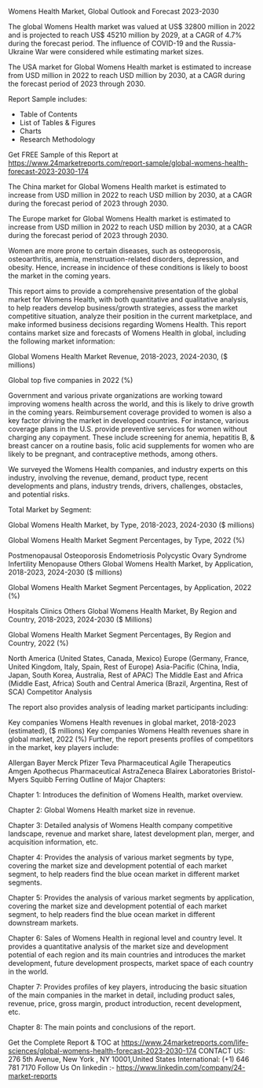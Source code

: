 Womens Health Market, Global Outlook and Forecast 2023-2030

The global Womens Health market was valued at US$ 32800 million in 2022 and is projected to reach US$ 45210 million by 2029, at a CAGR of 4.7% during the forecast period. The influence of COVID-19 and the Russia-Ukraine War were considered while estimating market sizes.

The USA market for Global Womens Health market is estimated to increase from USD million in 2022 to reach USD million by 2030, at a CAGR during the forecast period of 2023 through 2030.

Report Sample includes:
- Table of Contents
- List of Tables & Figures
- Charts
- Research Methodology

Get FREE Sample of this Report at https://www.24marketreports.com/report-sample/global-womens-health-forecast-2023-2030-174

The China market for Global Womens Health market is estimated to increase from USD million in 2022 to reach USD million by 2030, at a CAGR during the forecast period of 2023 through 2030.

The Europe market for Global Womens Health market is estimated to increase from USD million in 2022 to reach USD million by 2030, at a CAGR during the forecast period of 2023 through 2030.

Women are more prone to certain diseases, such as osteoporosis, osteoarthritis, anemia, menstruation-related disorders, depression, and obesity. Hence, increase in incidence of these conditions is likely to boost the market in the coming years.

This report aims to provide a comprehensive presentation of the global market for Womens Health, with both quantitative and qualitative analysis, to help readers develop business/growth strategies, assess the market competitive situation, analyze their position in the current marketplace, and make informed business decisions regarding Womens Health. This report contains market size and forecasts of Womens Health in global, including the following market information:

Global Womens Health Market Revenue, 2018-2023, 2024-2030, ($ millions)

Global top five companies in 2022 (%)

Government and various private organizations are working toward improving womens health across the world, and this is likely to drive growth in the coming years. Reimbursement coverage provided to women is also a key factor driving the market in developed countries. For instance, various coverage plans in the U.S. provide preventive services for women without charging any copayment. These include screening for anemia, hepatitis B, & breast cancer on a routine basis, folic acid supplements for women who are likely to be pregnant, and contraceptive methods, among others.

We surveyed the Womens Health companies, and industry experts on this industry, involving the revenue, demand, product type, recent developments and plans, industry trends, drivers, challenges, obstacles, and potential risks.

Total Market by Segment:

Global Womens Health Market, by Type, 2018-2023, 2024-2030 ($ millions)

Global Womens Health Market Segment Percentages, by Type, 2022 (%)

Postmenopausal Osteoporosis
Endometriosis
Polycystic Ovary Syndrome
Infertility
Menopause
Others
Global Womens Health Market, by Application, 2018-2023, 2024-2030 ($ millions)

Global Womens Health Market Segment Percentages, by Application, 2022 (%)

Hospitals
Clinics
Others
Global Womens Health Market, By Region and Country, 2018-2023, 2024-2030 ($ Millions)

Global Womens Health Market Segment Percentages, By Region and Country, 2022 (%)

North America (United States, Canada, Mexico)
Europe (Germany, France, United Kingdom, Italy, Spain, Rest of Europe)
Asia-Pacific (China, India, Japan, South Korea, Australia, Rest of APAC)
The Middle East and Africa (Middle East, Africa)
South and Central America (Brazil, Argentina, Rest of SCA)
Competitor Analysis

The report also provides analysis of leading market participants including:

Key companies Womens Health revenues in global market, 2018-2023 (estimated), ($ millions)
Key companies Womens Health revenues share in global market, 2022 (%)
Further, the report presents profiles of competitors in the market, key players include:

Allergan
Bayer
Merck
Pfizer
Teva Pharmaceutical
Agile Therapeutics
Amgen
Apothecus Pharmaceutical
AstraZeneca
Blairex Laboratories
Bristol-Myers Squibb
Ferring
Outline of Major Chapters:

Chapter 1: Introduces the definition of Womens Health, market overview.

Chapter 2: Global Womens Health market size in revenue.

Chapter 3: Detailed analysis of Womens Health company competitive landscape, revenue and market share, latest development plan, merger, and acquisition information, etc.

Chapter 4: Provides the analysis of various market segments by type, covering the market size and development potential of each market segment, to help readers find the blue ocean market in different market segments.

Chapter 5: Provides the analysis of various market segments by application, covering the market size and development potential of each market segment, to help readers find the blue ocean market in different downstream markets.

Chapter 6: Sales of Womens Health in regional level and country level. It provides a quantitative analysis of the market size and development potential of each region and its main countries and introduces the market development, future development prospects, market space of each country in the world.

Chapter 7: Provides profiles of key players, introducing the basic situation of the main companies in the market in detail, including product sales, revenue, price, gross margin, product introduction, recent development, etc.

Chapter 8: The main points and conclusions of the report.

Get the Complete Report & TOC at https://www.24marketreports.com/life-sciences/global-womens-health-forecast-2023-2030-174
CONTACT US:
276 5th Avenue, New York , NY 10001,United States
International: (+1) 646 781 7170
Follow Us On linkedin :- https://www.linkedin.com/company/24-market-reports
